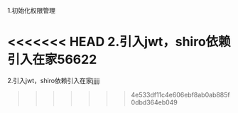 1.初始化权限管理


<<<<<<< HEAD
2.引入jwt，shiro依赖引入在家56622
=======
2.引入jwt，shiro依赖引入在家jjjjj
>>>>>>> 4e533df11c4e606ebf8ab0ab885f0dbd364eb049
